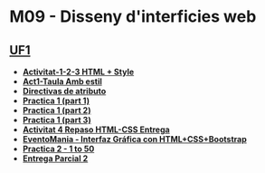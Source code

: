 # M09 - Disseny d'interficies web
## [**UF1**](https://github.com/xzhou12/m09-disseny-web/tree/UF1/UF1)
* [**Activitat-1-2-3 HTML + Style**](https://github.com/xzhou12/m09-disseny-web/tree/UF1/UF1/Activitat-1-2-3%20HTML%20%2B%20Style)
* [**Act1-Taula Amb estil**](https://github.com/xzhou12/m09-disseny-web/tree/UF1/UF1/Act1-Taula%20Amb%20estil)
* [**Directivas de atributo**](https://github.com/xzhou12/m09-disseny-web/tree/UF1/UF1/Directivas%20de%20atributo)
* [**Practica 1 (part 1)**](https://github.com/xzhou12/m09-disseny-web/tree/UF1/UF1/Practica%201%20(part%201))
* [**Practica 1 (part 2)**](https://github.com/xzhou12/m09-disseny-web/tree/UF1/UF1/Practica%201%20(part%202))
* [**Practica 1 (part 3)**](https://github.com/xzhou12/m09-disseny-web/tree/UF1/UF1/Practica%201%20(part%203))
* [**Activitat 4 Repaso HTML-CSS Entrega**](https://github.com/xzhou12/m09-disseny-web/tree/UF1/UF1/Actividad%204%20Repaso%20HTML-CSS)
* [**EventoMania - Interfaz Gráfica con HTML+CSS+Bootstrap**](https://github.com/xzhou12/m09-disseny-web/tree/UF1/UF1/EventoMania%20(html_css_bootstrap))
* [**Practica 2 - 1 to 50**](https://github.com/xzhou12/m09-disseny-web/tree/UF1/UF1/Practica%202)
* [**Entrega Parcial 2**](https://github.com/xzhou12/m09-disseny-web/tree/UF1/UF1/Parcial%202)
